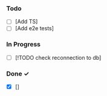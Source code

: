 ### Todo

- [ ] [Add TS]
- [ ] [Add e2e tests]

### In Progress

- [ ] [!TODO check reconnection to db]

### Done ✓

- [x] []
